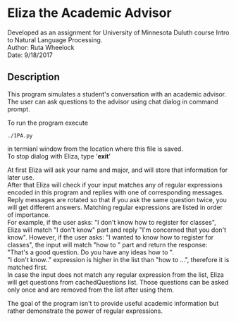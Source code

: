 # Eliza the Academic Advisor
Developed as an assignment for University of Minnesota Duluth course Intro to Natural Language Processing.  
Author: Ruta Wheelock  
Date: 9/18/2017  

## Description
This program simulates a student's conversation with an academic advisor.  
The user can ask questions to the advisor using chat dialog in command prompt.  

To run the program execute
```
./1PA.py
```
in termianl window from the location where this file is saved.  
To stop dialog with Eliza, type '**exit**'

At first Eliza will ask your name and major, and will store that information for later use.  
After that Eliza will check if your input matches any of regular expressions encoded in this program
and replies with one of corresponding messages. Reply messages are rotated so that if you ask the same question twice, you will get different answers.
Matching  regular expressions are listed in order of importance.  
For example, if the user asks: "I don't know how to register for classes", Eliza will match "I don't know" part and reply "I'm concerned that you don't know".
However, if the user asks: "I wanted to know how to register for classes", the input will match "how to <X>" part
and return the response: "That's a good question. Do you have any ideas how to <X>".   
"I don't know.." expression is higher in the list than "how to ...", therefore it is matched first.   
In case the input does not match any regular expression from the list,
Eliza will get questions from cachedQuestions list. Those questions can be asked only once and are removed from the list after using them.

The goal of the program isn't to provide useful academic information
but rather demonstrate the power of regular expressions.
